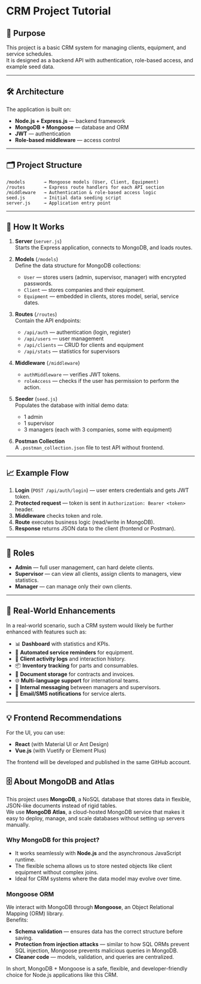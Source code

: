 # CRM Project Tutorial

## 📌 Purpose

This project is a basic CRM system for managing clients, equipment, and service schedules.  
It is designed as a backend API with authentication, role-based access, and example seed data.

---

## 🛠 Architecture

The application is built on:
- **Node.js + Express.js** — backend framework
- **MongoDB + Mongoose** — database and ORM
- **JWT** — authentication
- **Role-based middleware** — access control

---

## 🗂 Project Structure

```
/models       → Mongoose models (User, Client, Equipment)
/routes       → Express route handlers for each API section
/middleware   → Authentication & role-based access logic
seed.js       → Initial data seeding script
server.js     → Application entry point
```
---

## 🔄 How It Works

1. **Server** (`server.js`)  
   Starts the Express application, connects to MongoDB, and loads routes.

2. **Models** (`/models`)  
   Define the data structure for MongoDB collections:
   - `User` — stores users (admin, supervisor, manager) with encrypted passwords.
   - `Client` — stores companies and their equipment.
   - `Equipment` — embedded in clients, stores model, serial, service dates.

3. **Routes** (`/routes`)  
   Contain the API endpoints:
   - `/api/auth` — authentication (login, register)
   - `/api/users` — user management
   - `/api/clients` — CRUD for clients and equipment
   - `/api/stats` — statistics for supervisors

4. **Middleware** (`/middleware`)  
   - `authMiddleware` — verifies JWT tokens.
   - `roleAccess` — checks if the user has permission to perform the action.

5. **Seeder** (`seed.js`)  
   Populates the database with initial demo data:
   - 1 admin
   - 1 supervisor
   - 3 managers (each with 3 companies, some with equipment)

6. **Postman Collection**  
   A `.postman_collection.json` file to test API without frontend.

---

## 📈 Example Flow

1. **Login** (`POST /api/auth/login`) — user enters credentials and gets JWT token.
2. **Protected request** — token is sent in `Authorization: Bearer <token>` header.
3. **Middleware** checks token and role.
4. **Route** executes business logic (read/write in MongoDB).
5. **Response** returns JSON data to the client (frontend or Postman).

---

## 🧾 Roles

- **Admin** — full user management, can hard delete clients.
- **Supervisor** — can view all clients, assign clients to managers, view statistics.
- **Manager** — can manage only their own clients.

---

## 🚀 Real-World Enhancements

In a real-world scenario, such a CRM system would likely be further enhanced with features such as:

- 📊 **Dashboard** with statistics and KPIs.
- 📅 **Automated service reminders** for equipment.
- 📝 **Client activity logs** and interaction history.
- 📦 **Inventory tracking** for parts and consumables.
- 📑 **Document storage** for contracts and invoices.
- 🌐 **Multi-language support** for international teams.
- 💬 **Internal messaging** between managers and supervisors.
- 🔔 **Email/SMS notifications** for service alerts.

---

## 💡 Frontend Recommendations
For the UI, you can use:
- **React** (with Material UI or Ant Design)
- **Vue.js** (with Vuetify or Element Plus)

The frontend will be developed and published in the same GitHub account.

## 🗄️ About MongoDB and Atlas

This project uses **MongoDB**, a NoSQL database that stores data in flexible, JSON-like documents instead of rigid tables.  
We use **MongoDB Atlas**, a cloud-hosted MongoDB service that makes it easy to deploy, manage, and scale databases without setting up servers manually.

### Why MongoDB for this project?
- It works seamlessly with **Node.js** and the asynchronous JavaScript runtime.
- The flexible schema allows us to store nested objects like client equipment without complex joins.
- Ideal for CRM systems where the data model may evolve over time.

### Mongoose ORM
We interact with MongoDB through **Mongoose**, an Object Relational Mapping (ORM) library.  
Benefits:
- **Schema validation** — ensures data has the correct structure before saving.
- **Protection from injection attacks** — similar to how SQL ORMs prevent SQL injection, Mongoose prevents malicious queries in MongoDB.
- **Cleaner code** — models, validation, and queries are centralized.

In short, MongoDB + Mongoose is a safe, flexible, and developer-friendly choice for Node.js applications like this CRM.